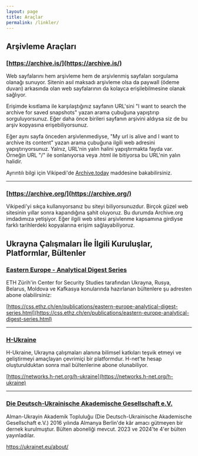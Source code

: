 ```yaml
---
layout: page
title: Araçlar
permalink: /linkler/
---
```


## Arşivleme Araçları

### [https://archive.is/](https://archive.is/)

Web sayfalarını hem arşivleme hem de arşivlenmiş sayfaları sorgulama olanağı sunuyor. Sitenin asıl maksadı arşivleme olsa da paywall (ödeme duvarı) arkasında olan web sayfalarının da kolayca erişilebilmesine olanak sağlıyor.

Erişimde kısıtlama ile karşılaştığınız sayfanın URL'sini "I want to search the archive for saved snapshots" yazan arama çubuğuna yapıştırıp sorguluyorsunuz. Eğer daha önce birileri sayfanın arşivini aldıysa siz de bu arşiv kopyasına erişebiliyorsunuz.

Eğer aynı sayfa önceden arşivlenmediyse, "My url is alive and I want to archive its content" yazan arama çubuğuna ilgili web adresini yapıştırıyorsunuz. Yalnız, URL'nin yalın halini yapıştırmakta fayda var. Örneğin URL "/" ile sonlanıyorsa veya .html ile bitiyorsa bu URL'nin yalın halidir.

Ayrıntılı bilgi için Vikipedi'de [Archive.today](https://en.wikipedia.org/wiki/Archive.today) maddesine bakabilirsiniz.

---

### [https://archive.org/](https://archive.org/)

Vikipedi'yi sıkça kullanıyorsanız bu siteyi biliyorsunuzdur. Birçok güzel web sitesinin yıllar sonra kapandığına şahit oluyoruz. Bu durumda Archive.org imdadımıza yetişiyor. Eğer ilgili web sitesi arşivlenme kapsamına girdiyse farklı tarihlerdeki kopyalarına erişim sağlayabiliyoruz.


## Ukrayna Çalışmaları İle İlgili Kuruluşlar, Platformlar, Bültenler

### [Eastern Europe - Analytical Digest Series](https://css.ethz.ch/en/publications/eastern-europe-analytical-digest-series.html)

ETH Zürih'in Center for Security Studies tarafından Ukrayna, Rusya, Belarus, Moldova ve Kafkasya konularında hazırlanan bültenlere şu adresten abone olabilirsiniz:

[https://css.ethz.ch/en/publications/eastern-europe-analytical-digest-series.html](https://css.ethz.ch/en/publications/eastern-europe-analytical-digest-series.html)

---

### [H-Ukraine](https://networks.h-net.org/h-ukraine)

H-Ukraine, Ukrayna çalışmaları alanına bilimsel katkıları teşvik etmeyi ve geliştirmeyi amaçlayan çevrimiçi bir platformdur. H-net'te hesap oluşturulduktan sonra mail bültenlerine abone olunabiliyor.

[https://networks.h-net.org/h-ukraine](https://networks.h-net.org/h-ukraine)

---

### [Die Deutsch-Ukrainische Akademische Gesellschaft e.V.](https://ukrainet.eu/about/)

Alman-Ukrayin Akademik Topluluğu (Die Deutsch-Ukrainische Akademische Gesellschaft e.V.) 2016 yılında Almanya Berlin'de kâr amacı gütmeyen bir dernek kurulmuştur. Bülten aboneliği mevcut. 2023 ve 2024'te 4'er bülten yayınladılar. 

https://ukrainet.eu/about/
